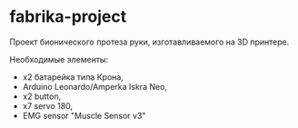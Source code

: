 # fabrika-project
Проект бионического протеза руки, изготавливаемого на 3D принтере.

Необходимые элементы:
- x2 батарейка типа Крона,
- Arduino Leonardo/Amperka Iskra Neo,
- x2 button,
- x7 servo 180,
- EMG sensor "Muscle Sensor v3"
